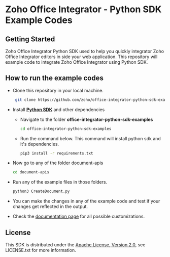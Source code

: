 # Zoho Office Integrator - Python SDK Example Codes


## Getting Started

Zoho Office Integrator Python SDK used to help you quickly integrator Zoho Office Integrator editors in side your web application. This repository will example code to integrate Zoho Office Integrator using Python SDK.

## How to run the example codes

- Clone this repository in your local machine.
   ```sh
    git clone https://github.com/zoho/office-integrator-python-sdk-examples.git
    ```

- Install [**Python SDK**](https://pypi.org/project/office-integrator-sdk) and other dependencies 
    - Navigate to the folder **office-integrator-python-sdk-examples**
        ```sh
        cd office-integrator-python-sdk-examples
        ```

    - Run the command below. This command will install python sdk and it's dependencies.
      ```sh
      pip3 install -r requirements.txt
      ```

- Now go to any of the folder document-apis
    ```sh
    cd document-apis
    ```

- Run any of the example files in those folders.
    ```sh
    python3 CreateDocument.py
    ```
- You can make the changes in any of the example code and test if your changes get reflected in the output.
 
- Check the [documentation page](https://www.zoho.com/officeplatform/integrator/api/v1/) for all possible customizations.

## License

This SDK is distributed under the [Apache License, Version 2.0](http://www.apache.org/licenses/LICENSE-2.0), see LICENSE.txt for more information.
